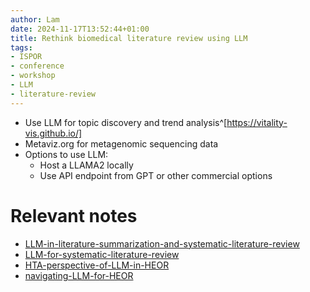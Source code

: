 ```yaml
---
author: Lam
date: 2024-11-17T13:52:44+01:00
title: Rethink biomedical literature review using LLM
tags:
- ISPOR
- conference
- workshop
- LLM
- literature-review
---
```


- Use LLM for topic discovery and trend analysis^[https://vitality-vis.github.io/]
- Metaviz.org for metagenomic sequencing data
- Options to use LLM:
  - Host a LLAMA2 locally
  - Use API endpoint from GPT or other commercial options

# Relevant notes

- [LLM-in-literature-summarization-and-systematic-literature-review](Resources/LLM-in-literature-summarization-and-systematic-literature-review.md) 
- [LLM-for-systematic-literature-review](Resources/LLM-for-systematic-literature-review.md) 
- [HTA-perspective-of-LLM-in-HEOR](Resources/HTA-perspective-of-LLM-in-HEOR.md) 
- [navigating-LLM-for-HEOR](Resources/navigating-LLM-for-HEOR.md) 

